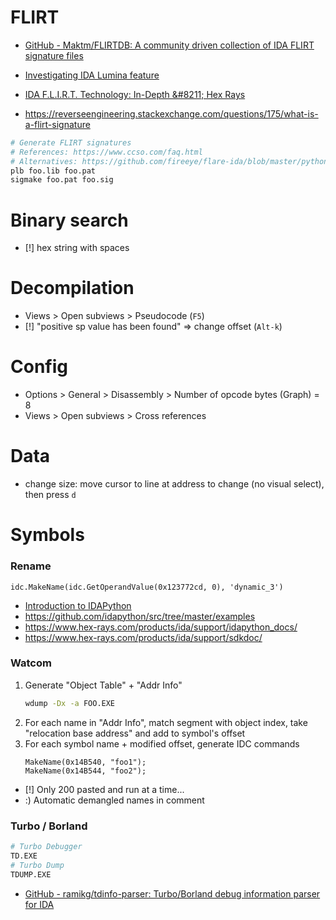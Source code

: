 # FLIRT

- [GitHub \- Maktm/FLIRTDB: A community driven collection of IDA FLIRT signature files](https://github.com/Maktm/FLIRTDB)

- [Investigating IDA Lumina feature ](https://www.synacktiv.com/en/publications/investigating-ida-lumina-feature.html)
- [IDA F\.L\.I\.R\.T\. Technology: In\-Depth &\#8211; Hex Rays](https://www.hex-rays.com/products/ida/tech/flirt/in_depth/)
- https://reverseengineering.stackexchange.com/questions/175/what-is-a-flirt-signature

```bash
# Generate FLIRT signatures
# References: https://www.ccso.com/faq.html
# Alternatives: https://github.com/fireeye/flare-ida/blob/master/python/flare/idb2pat.py
plb foo.lib foo.pat
sigmake foo.pat foo.sig
```

# Binary search

- [!] hex string with spaces

# Decompilation

- Views > Open subviews > Pseudocode (`F5`)
- [!] "positive sp value has been found" => change offset (`Alt-k`)

# Config

- Options > General > Disassembly > Number of opcode bytes (Graph) = 8
- Views > Open subviews > Cross references

# Data

- change size: move cursor to line at address to change (no visual select), then press `d`

# Symbols

### Rename

```
idc.MakeName(idc.GetOperandValue(0x123772cd, 0), 'dynamic_3')
```

- [Introduction to IDAPython](http://www.openrce.org/articles/full_view/11)
- https://github.com/idapython/src/tree/master/examples
- https://www.hex-rays.com/products/ida/support/idapython_docs/
- https://www.hex-rays.com/products/ida/support/sdkdoc/

### Watcom

1. Generate "Object Table" + "Addr Info"
    ```bash
    wdump -Dx -a FOO.EXE
    ```
2. For each name in "Addr Info", match segment with object index, take "relocation base address" and add to symbol's offset
3. For each symbol name + modified offset, generate IDC commands
    ```
    MakeName(0x14B540, "foo1");
    MakeName(0x14B544, "foo2");
    ```
- [!] Only 200 pasted and run at a time...
- :) Automatic demangled names in comment

### Turbo / Borland

```bash
# Turbo Debugger
TD.EXE
# Turbo Dump
TDUMP.EXE
```

- [GitHub \- ramikg/tdinfo\-parser: Turbo/Borland debug information parser for IDA](https://github.com/ramikg/tdinfo-parser)
